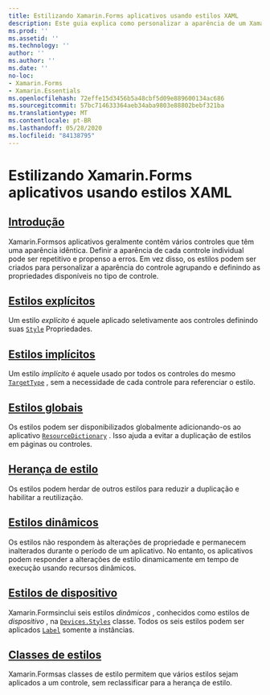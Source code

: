 ```yaml
---
title: Estilizando Xamarin.Forms aplicativos usando estilos XAML
description: Este guia explica como personalizar a aparência de um Xamarin.Forms aplicativo usando estilos XAML.
ms.prod: ''
ms.assetid: ''
ms.technology: ''
author: ''
ms.author: ''
ms.date: ''
no-loc:
- Xamarin.Forms
- Xamarin.Essentials
ms.openlocfilehash: 72effe15d3456b5a48cbf5d09e889600134ac686
ms.sourcegitcommit: 57bc714633364aeb34aba9803e88802bebf321ba
ms.translationtype: MT
ms.contentlocale: pt-BR
ms.lasthandoff: 05/28/2020
ms.locfileid: "84138795"
---
```

# <a name="styling-xamarinforms-apps-using-xaml-styles"></a>Estilizando Xamarin.Forms aplicativos usando estilos XAML

## <a name="introduction"></a>[Introdução](introduction.md)

Xamarin.Formsos aplicativos geralmente contêm vários controles que têm uma aparência idêntica. Definir a aparência de cada controle individual pode ser repetitivo e propenso a erros. Em vez disso, os estilos podem ser criados para personalizar a aparência do controle agrupando e definindo as propriedades disponíveis no tipo de controle.

## <a name="explicit-styles"></a>[Estilos explícitos](explicit.md)

Um estilo *explícito* é aquele aplicado seletivamente aos controles definindo suas [`Style`](xref:Xamarin.Forms.NavigableElement.Style) Propriedades.

## <a name="implicit-styles"></a>[Estilos implícitos](implicit.md)

Um estilo *implícito* é aquele usado por todos os controles do mesmo [`TargetType`](xref:Xamarin.Forms.Style.TargetType) , sem a necessidade de cada controle para referenciar o estilo.

## <a name="global-styles"></a>[Estilos globais](application.md)

Os estilos podem ser disponibilizados globalmente adicionando-os ao aplicativo [`ResourceDictionary`](xref:Xamarin.Forms.ResourceDictionary) . Isso ajuda a evitar a duplicação de estilos em páginas ou controles.

## <a name="style-inheritance"></a>[Herança de estilo](inheritance.md)

Os estilos podem herdar de outros estilos para reduzir a duplicação e habilitar a reutilização.

## <a name="dynamic-styles"></a>[Estilos dinâmicos](dynamic.md)

Os estilos não respondem às alterações de propriedade e permanecem inalterados durante o período de um aplicativo. No entanto, os aplicativos podem responder a alterações de estilo dinamicamente em tempo de execução usando recursos dinâmicos.

## <a name="device-styles"></a>[Estilos de dispositivo](device.md)

Xamarin.Formsinclui seis estilos *dinâmicos* , conhecidos como estilos de *dispositivo* , na [`Devices.Styles`](xref:Xamarin.Forms.Device.Styles) classe. Todos os seis estilos podem ser aplicados [`Label`](xref:Xamarin.Forms.Label) somente a instâncias.

## <a name="style-classes"></a>[Classes de estilos](style-class.md)

Xamarin.Formsas classes de estilo permitem que vários estilos sejam aplicados a um controle, sem reclassificar para a herança de estilo.
